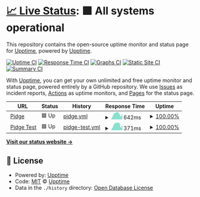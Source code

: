 # [📈 Live Status](https://upptime.github.io/upptime): <!--live status--> **🟩 All systems operational**

This repository contains the open-source uptime monitor and status page for [Upptime](https://upptime.js.org), powered by [Upptime](https://github.com/upptime/upptime).

[![Uptime CI](https://github.com/madtownchris/pidge-uptime/workflows/Uptime%20CI/badge.svg)](https://github.com/madtownchris/pidge-uptime/actions?query=workflow%3A%22Uptime+CI%22)
[![Response Time CI](https://github.com/madtownchris/pidge-uptime/workflows/Response%20Time%20CI/badge.svg)](https://github.com/madtownchris/pidge-uptime/actions?query=workflow%3A%22Response+Time+CI%22)
[![Graphs CI](https://github.com/madtownchris/pidge-uptime/workflows/Graphs%20CI/badge.svg)](https://github.com/madtownchris/pidge-uptime/actions?query=workflow%3A%22Graphs+CI%22)
[![Static Site CI](https://github.com/madtownchris/pidge-uptime/workflows/Static%20Site%20CI/badge.svg)](https://github.com/madtownchris/pidge-uptime/actions?query=workflow%3A%22Static+Site+CI%22)
[![Summary CI](https://github.com/madtownchris/pidge-uptime/workflows/Summary%20CI/badge.svg)](https://github.com/madtownchris/pidge-uptime/actions?query=workflow%3A%22Summary+CI%22)

With [Upptime](https://upptime.js.org), you can get your own unlimited and free uptime monitor and status page, powered entirely by a GitHub repository. We use [Issues](https://github.com/upptime/upptime/issues) as incident reports, [Actions](https://github.com/madtownchris/pidge-uptime/actions) as uptime monitors, and [Pages](https://upptime.github.io/upptime) for the status page.

<!--start: status pages-->
<!-- This summary is generated by Upptime (https://github.com/upptime/upptime) -->
<!-- Do not edit this manually, your changes will be overwritten -->
<!-- prettier-ignore -->
| URL | Status | History | Response Time | Uptime |
| --- | ------ | ------- | ------------- | ------ |
| <img alt="" src="https://icons.duckduckgo.com/ip3/www.pidgepost.com.ico" height="13"> [Pidge](https://www.pidgepost.com) | 🟩 Up | [pidge.yml](https://github.com/madtownchris/pidge-uptime/commits/HEAD/history/pidge.yml) | <details><summary><img alt="Response time graph" src="./graphs/pidge/response-time-week.png" height="20"> 642ms</summary><br><a href="https://madtownchris.github.io/pidge-uptime/history/pidge"><img alt="Response time 1034" src="https://img.shields.io/endpoint?url=https%3A%2F%2Fraw.githubusercontent.com%2Fmadtownchris%2Fpidge-uptime%2FHEAD%2Fapi%2Fpidge%2Fresponse-time.json"></a><br><a href="https://madtownchris.github.io/pidge-uptime/history/pidge"><img alt="24-hour response time 391" src="https://img.shields.io/endpoint?url=https%3A%2F%2Fraw.githubusercontent.com%2Fmadtownchris%2Fpidge-uptime%2FHEAD%2Fapi%2Fpidge%2Fresponse-time-day.json"></a><br><a href="https://madtownchris.github.io/pidge-uptime/history/pidge"><img alt="7-day response time 642" src="https://img.shields.io/endpoint?url=https%3A%2F%2Fraw.githubusercontent.com%2Fmadtownchris%2Fpidge-uptime%2FHEAD%2Fapi%2Fpidge%2Fresponse-time-week.json"></a><br><a href="https://madtownchris.github.io/pidge-uptime/history/pidge"><img alt="30-day response time 1221" src="https://img.shields.io/endpoint?url=https%3A%2F%2Fraw.githubusercontent.com%2Fmadtownchris%2Fpidge-uptime%2FHEAD%2Fapi%2Fpidge%2Fresponse-time-month.json"></a><br><a href="https://madtownchris.github.io/pidge-uptime/history/pidge"><img alt="1-year response time 1034" src="https://img.shields.io/endpoint?url=https%3A%2F%2Fraw.githubusercontent.com%2Fmadtownchris%2Fpidge-uptime%2FHEAD%2Fapi%2Fpidge%2Fresponse-time-year.json"></a></details> | <details><summary><a href="https://madtownchris.github.io/pidge-uptime/history/pidge">100.00%</a></summary><a href="https://madtownchris.github.io/pidge-uptime/history/pidge"><img alt="All-time uptime 99.78%" src="https://img.shields.io/endpoint?url=https%3A%2F%2Fraw.githubusercontent.com%2Fmadtownchris%2Fpidge-uptime%2FHEAD%2Fapi%2Fpidge%2Fuptime.json"></a><br><a href="https://madtownchris.github.io/pidge-uptime/history/pidge"><img alt="24-hour uptime 100.00%" src="https://img.shields.io/endpoint?url=https%3A%2F%2Fraw.githubusercontent.com%2Fmadtownchris%2Fpidge-uptime%2FHEAD%2Fapi%2Fpidge%2Fuptime-day.json"></a><br><a href="https://madtownchris.github.io/pidge-uptime/history/pidge"><img alt="7-day uptime 100.00%" src="https://img.shields.io/endpoint?url=https%3A%2F%2Fraw.githubusercontent.com%2Fmadtownchris%2Fpidge-uptime%2FHEAD%2Fapi%2Fpidge%2Fuptime-week.json"></a><br><a href="https://madtownchris.github.io/pidge-uptime/history/pidge"><img alt="30-day uptime 99.85%" src="https://img.shields.io/endpoint?url=https%3A%2F%2Fraw.githubusercontent.com%2Fmadtownchris%2Fpidge-uptime%2FHEAD%2Fapi%2Fpidge%2Fuptime-month.json"></a><br><a href="https://madtownchris.github.io/pidge-uptime/history/pidge"><img alt="1-year uptime 99.78%" src="https://img.shields.io/endpoint?url=https%3A%2F%2Fraw.githubusercontent.com%2Fmadtownchris%2Fpidge-uptime%2FHEAD%2Fapi%2Fpidge%2Fuptime-year.json"></a></details>
| <img alt="" src="https://icons.duckduckgo.com/ip3/pidgepostdev.wpengine.com.ico" height="13"> [Pidge Test](https://pidgepostdev.wpengine.com/) | 🟩 Up | [pidge-test.yml](https://github.com/madtownchris/pidge-uptime/commits/HEAD/history/pidge-test.yml) | <details><summary><img alt="Response time graph" src="./graphs/pidge-test/response-time-week.png" height="20"> 371ms</summary><br><a href="https://madtownchris.github.io/pidge-uptime/history/pidge-test"><img alt="Response time 574" src="https://img.shields.io/endpoint?url=https%3A%2F%2Fraw.githubusercontent.com%2Fmadtownchris%2Fpidge-uptime%2FHEAD%2Fapi%2Fpidge-test%2Fresponse-time.json"></a><br><a href="https://madtownchris.github.io/pidge-uptime/history/pidge-test"><img alt="24-hour response time 173" src="https://img.shields.io/endpoint?url=https%3A%2F%2Fraw.githubusercontent.com%2Fmadtownchris%2Fpidge-uptime%2FHEAD%2Fapi%2Fpidge-test%2Fresponse-time-day.json"></a><br><a href="https://madtownchris.github.io/pidge-uptime/history/pidge-test"><img alt="7-day response time 371" src="https://img.shields.io/endpoint?url=https%3A%2F%2Fraw.githubusercontent.com%2Fmadtownchris%2Fpidge-uptime%2FHEAD%2Fapi%2Fpidge-test%2Fresponse-time-week.json"></a><br><a href="https://madtownchris.github.io/pidge-uptime/history/pidge-test"><img alt="30-day response time 354" src="https://img.shields.io/endpoint?url=https%3A%2F%2Fraw.githubusercontent.com%2Fmadtownchris%2Fpidge-uptime%2FHEAD%2Fapi%2Fpidge-test%2Fresponse-time-month.json"></a><br><a href="https://madtownchris.github.io/pidge-uptime/history/pidge-test"><img alt="1-year response time 574" src="https://img.shields.io/endpoint?url=https%3A%2F%2Fraw.githubusercontent.com%2Fmadtownchris%2Fpidge-uptime%2FHEAD%2Fapi%2Fpidge-test%2Fresponse-time-year.json"></a></details> | <details><summary><a href="https://madtownchris.github.io/pidge-uptime/history/pidge-test">100.00%</a></summary><a href="https://madtownchris.github.io/pidge-uptime/history/pidge-test"><img alt="All-time uptime 99.98%" src="https://img.shields.io/endpoint?url=https%3A%2F%2Fraw.githubusercontent.com%2Fmadtownchris%2Fpidge-uptime%2FHEAD%2Fapi%2Fpidge-test%2Fuptime.json"></a><br><a href="https://madtownchris.github.io/pidge-uptime/history/pidge-test"><img alt="24-hour uptime 100.00%" src="https://img.shields.io/endpoint?url=https%3A%2F%2Fraw.githubusercontent.com%2Fmadtownchris%2Fpidge-uptime%2FHEAD%2Fapi%2Fpidge-test%2Fuptime-day.json"></a><br><a href="https://madtownchris.github.io/pidge-uptime/history/pidge-test"><img alt="7-day uptime 100.00%" src="https://img.shields.io/endpoint?url=https%3A%2F%2Fraw.githubusercontent.com%2Fmadtownchris%2Fpidge-uptime%2FHEAD%2Fapi%2Fpidge-test%2Fuptime-week.json"></a><br><a href="https://madtownchris.github.io/pidge-uptime/history/pidge-test"><img alt="30-day uptime 100.00%" src="https://img.shields.io/endpoint?url=https%3A%2F%2Fraw.githubusercontent.com%2Fmadtownchris%2Fpidge-uptime%2FHEAD%2Fapi%2Fpidge-test%2Fuptime-month.json"></a><br><a href="https://madtownchris.github.io/pidge-uptime/history/pidge-test"><img alt="1-year uptime 99.98%" src="https://img.shields.io/endpoint?url=https%3A%2F%2Fraw.githubusercontent.com%2Fmadtownchris%2Fpidge-uptime%2FHEAD%2Fapi%2Fpidge-test%2Fuptime-year.json"></a></details>

<!--end: status pages-->

[**Visit our status website →**](https://upptime.github.io/upptime)

## 📄 License

- Powered by: [Upptime](https://github.com/upptime/upptime)
- Code: [MIT](./LICENSE) © [Upptime](https://upptime.js.org)
- Data in the `./history` directory: [Open Database License](https://opendatacommons.org/licenses/odbl/1-0/)
